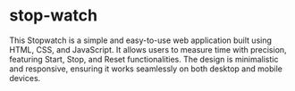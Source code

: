 # stop-watch
This Stopwatch is a simple and easy-to-use web application built using HTML, CSS, and JavaScript. It allows users to measure time with precision, featuring Start, Stop, and Reset functionalities. The design is minimalistic and responsive, ensuring it works seamlessly on both desktop and mobile devices.
